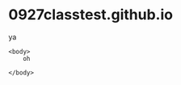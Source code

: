 # 0927classtest.github.io
<!DOCTYPE html>
<html>
    <head>
        ya
    </head>

    <body>
        oh
        
    </body>
</html>
